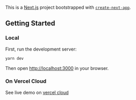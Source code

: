 This is a [Next.js](https://nextjs.org/) project bootstrapped with [`create-next-app`](https://github.com/vercel/next.js/tree/canary/packages/create-next-app).

## Getting Started

### Local

First, run the development server:

```bash
yarn dev
```

Then open [http://localhost:3000](http://localhost:3000) in your browser.

### On Vercel Cloud

See live demo on [vercel cloud](https://f43fcc6d.vercel.app/)
